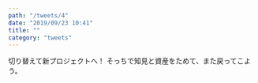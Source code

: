 ```yaml
---
path: "/tweets/4"
date: "2019/09/23 10:41"
title: ""
category: "tweets"
---
```


切り替えて新プロジェクトへ！
そっちで知見と資産をためて、また戻ってこよう。